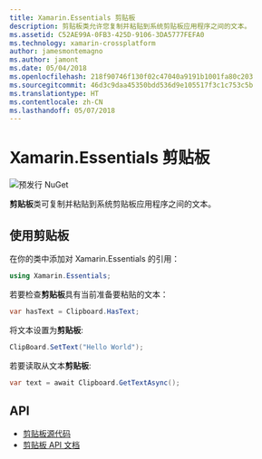 ```yaml
---
title: Xamarin.Essentials 剪贴板
description: 剪贴板类允许您复制并粘贴到系统剪贴板应用程序之间的文本。
ms.assetid: C52AE99A-0FB3-425D-9106-3DA5777FEFA0
ms.technology: xamarin-crossplatform
author: jamesmontemagno
ms.author: jamont
ms.date: 05/04/2018
ms.openlocfilehash: 218f90746f130f02c47040a9191b1001fa80c203
ms.sourcegitcommit: 46d3c9daa45350bdd536d9e105517f3c1c753c5b
ms.translationtype: HT
ms.contentlocale: zh-CN
ms.lasthandoff: 05/07/2018
---
```

# <a name="xamarinessentials-clipboard"></a>Xamarin.Essentials 剪贴板

![预发行 NuGet](~/media/shared/pre-release.png)

**剪贴板**类可复制并粘贴到系统剪贴板应用程序之间的文本。

## <a name="using-clipboard"></a>使用剪贴板

在你的类中添加对 Xamarin.Essentials 的引用：

```csharp
using Xamarin.Essentials;
```

若要检查**剪贴板**具有当前准备要粘贴的文本：

```csharp
var hasText = Clipboard.HasText;
```

将文本设置为**剪贴板**:

```csharp
ClipBoard.SetText("Hello World");
```

若要读取从文本**剪贴板**:

```csharp
var text = await Clipboard.GetTextAsync();
```

## <a name="api"></a>API

- [剪贴板源代码](https://github.com/xamarin/Essentials/tree/master/Essentials/Clipboard)
- [剪贴板 API 文档](xref:Xamarin.Essentials.Clipboard)
